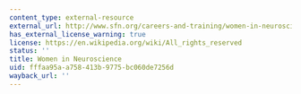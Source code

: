 ```yaml
---
content_type: external-resource
external_url: http://www.sfn.org/careers-and-training/women-in-neuroscience
has_external_license_warning: true
license: https://en.wikipedia.org/wiki/All_rights_reserved
status: ''
title: Women in Neuroscience
uid: fffaa95a-a758-413b-9775-bc060de7256d
wayback_url: ''
---
```

